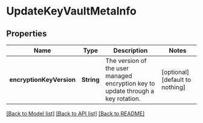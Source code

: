 # UpdateKeyVaultMetaInfo


## Properties
Name | Type | Description | Notes
------------ | ------------- | ------------- | -------------
**encryptionKeyVersion** | **String** | The version of the user managed encryption key to update through a key rotation. | [optional] [default to nothing]


[[Back to Model list]](../README.md#models) [[Back to API list]](../README.md#api-endpoints) [[Back to README]](../README.md)


